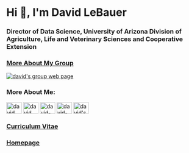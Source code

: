# Hi 👋, I'm David LeBauer

### Director of Data Science, University of Arizona Division of Agriculture, Life and Veterinary Sciences and Cooperative Extension


<!--
<p><img align="left" src="https://github-readme-stats.vercel.app/api/top-langs?username=dlebauer&show_icons=true&locale=en&layout=compact" alt="dlebauer" /></p>

<p>&nbsp;<img align="center" src="https://github-readme-stats.vercel.app/api?username=dlebauer&show_icons=true&locale=en" alt="dlebauer" /></p>
-->

### [More About My Group](https://datascience.cals.arizona.edu)

<a href="https://datascience.cals.arizona.edu" target="blank"><img align="center" src="https://datascience.cals.arizona.edu/sites/datascience.cals.arizona.edu/files/CCT%20logo-primary%402x.png" alt="david's group web page" /></a>


### More About Me:

<p align="left">
<a href="https://twitter.com/dlebauer" target="blank"><img align="center" src="https://cdn.jsdelivr.net/npm/simple-icons@3.0.1/icons/twitter.svg" alt="david lebauer's twitter handle is dlebauer" height="30" width="40" /></a>
<a href="https://linkedin.com/in/dlebauer" target="blank"><img align="center" src="https://cdn.jsdelivr.net/npm/simple-icons@3.0.1/icons/linkedin.svg" alt="david lebauer's linked in account" height="30" width="40" /></a>
<a href="https://stackoverflow.com/users/david-lebauer" target="blank"><img align="center" src="https://cdn.jsdelivr.net/npm/simple-icons@3.0.1/icons/stackoverflow.svg" alt="david-lebauer's stackoverflow account" height="30" width="40" /></a>
<a href="https://scholar.google.com/citations?user=Y___s5cAAAAJ" target="blank"><img align="center" src="https://cdn.jsdelivr.net/npm/simple-icons@3.0.1/icons/googlescholar.svg" alt="david-lebauer's stackoverflow account" height="30" width="40" /></a>
<a href="mailto:dlebauer@arizona.edu" target="blank"><img align="center" src="https://cdn.jsdelivr.net/npm/simple-icons@3.0.1/icons/gmail.svg" alt="david's email address is dlebauer at arizona dot edu" height="30" width="40" /></a>
</p>


### [Curriculum Vitae](https://github.com/dlebauer/vita/raw/master/dlebauer-full-vita.pdf)

### [Homepage](https://davidlebauer.com)
